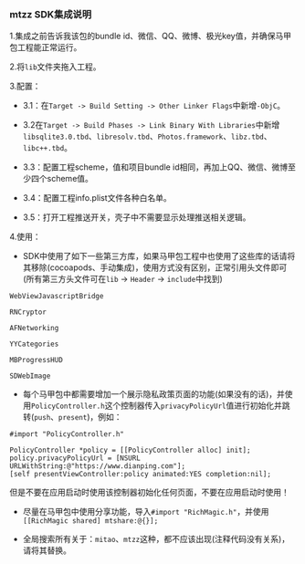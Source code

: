 ### mtzz SDK集成说明

1.集成之前告诉我该包的bundle id、微信、QQ、微博、极光key值，并确保马甲包工程能正常运行。

2.将```lib```文件夹拖入工程。

3.配置：

* 3.1：在```Target -> Build Setting -> Other Linker Flags```中新增```-ObjC```。

* 3.2在```Target -> Build Phases -> Link Binary With Libraries```中新增```libsqlite3.0.tbd```、```libresolv.tbd```、```Photos.framework```、```libz.tbd```、```libc++.tbd```。

* 3.3：配置工程scheme，值和项目bundle id相同，再加上QQ、微信、微博至少四个scheme值。

* 3.4：配置工程info.plist文件各种白名单。

* 3.5：打开工程推送开关，壳子中不需要显示处理推送相关逻辑。

4.使用：

* SDK中使用了如下一些第三方库，如果马甲包工程中也使用了这些库的话请将其移除(cocoapods、手动集成)，使用方式没有区别，正常引用头文件即可(所有第三方头文件可在```lib``` -> ```Header``` -> ```include```中找到)

```WebViewJavascriptBridge```

```RNCryptor```

```AFNetworking```

```YYCategories```

```MBProgressHUD```

```SDWebImage```

* 每个马甲包中都需要增加一个展示隐私政策页面的功能(如果没有的话)，并使用```PolicyController.h```这个控制器传入```privacyPolicyUrl```值进行初始化并跳转(```push```、```present```)，例如：
```
#import "PolicyController.h"

PolicyController *policy = [[PolicyController alloc] init];
policy.privacyPolicyUrl = [NSURL URLWithString:@"https://www.dianping.com"];
[self presentViewController:policy animated:YES completion:nil];
```
但是不要在应用启动时使用该控制器初始化任何页面，不要在应用启动时使用！

* 尽量在马甲包中使用分享功能，导入```#import "RichMagic.h"```，并使用```[[RichMagic shared] mtshare:@{}];```

* 全局搜索所有关于：```mitao```、```mtzz```这种，都不应该出现(注释代码没有关系)，请将其替换。
